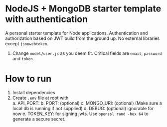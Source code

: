 # NodeJS + MongoDB starter template with authentication   

A personal starter template for Node applications. Authentication and authorization based on JWT build from the ground up. No external libraries except `jsonwebtoken`.   

1. Change `model/user.js` as you deem fit. Critical fields are `email`, `password` and `token`.  

# How to run  

1. Install dependencies
2. Create `.env` file at root with   
  a. API_PORT:
  b. PORT: (optional)
  c. MONGO_URI: (optional) (Make sure a local db is running if not supplied)
  d. DEBUG: (optional) ignorable for now
  e. TOKEN_KEY: for signing jwts. Use `openssl rand -hex 64` to generate a secure secret.   
